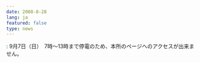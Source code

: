 ```yaml
---
date: 2008-8-28
lang: ja
featured: false
type: news
---
```

: 
9月7日（日）　7時～13時まで停電のため、本所のページへのアクセスが出来ません。
